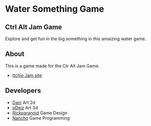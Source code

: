 # Water Something Game

## Ctrl Alt Jam Game
Explore and get fun in the big something in this amaizing water game.


## About
This is a game made for the Ctr Alt Jam Game.  

- [Itchio Jam site](https://itch.io/jam/ctrl-alt-jam-3)


## Developers

- [Dani](https://www.lipsum.com/) Art 2d
- [pDeiz](https://www.artstation.com/pedro_resende) Art 3d
- [Rickparanoid](https://www.lipsum.com/) Game Design
- [Nancho](https://narancho.itch.io/) Game Programming